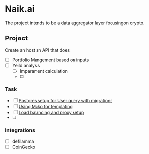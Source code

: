 # Naik.ai

The project intends to be a data aggregator layer focusingon crypto.

## Project

Create an host an API that does

- [ ] Portfolio Mangement based on inputs
- [ ] Yeild analysis
  - [ ] Imparament calculation
  - [ ]

### Task

- [ ] [Postgres setup for User query with migrations](https://www.jeffastor.com/blog/pairing-a-postgresql-db-with-your-dockerized-fastapi-app)
- [ ] [Using Mako for templating](https://www.makotemplates.org/)
- [ ] [Load balancing and proxy setup](https://testdriven.io/blog/fastapi-docker-traefik/)
- [ ]

### Integrations

- [ ] defilamma
- [ ] CoinGecko
